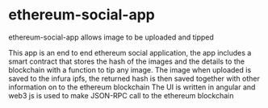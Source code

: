 # ethereum-social-app
ethereum-social-app allows image to be uploaded and tipped

This app is an end to end ethereum social application, the app includes a smart contract that stores the hash of the images and the details to the blockchain
with a function to tip any image. The image when uploaded is saved to the infura ipfs, the returned
hash is then saved together with other information on to the ethereum blockchain
The UI is written in angular and web3 js is used to make JSON-RPC call to the ethereum blockchain
